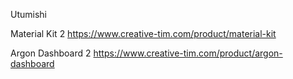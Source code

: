 Utumishi 

Material Kit 2
https://www.creative-tim.com/product/material-kit

Argon Dashboard 2
https://www.creative-tim.com/product/argon-dashboard